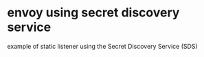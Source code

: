 # envoy using secret discovery service

example of static listener using the Secret Discovery Service (SDS)
